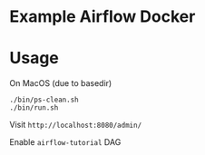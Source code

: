 # Example Airflow Docker

# Usage
On MacOS (due to basedir)

```
./bin/ps-clean.sh
./bin/run.sh
```

Visit `http://localhost:8080/admin/`

Enable `airflow-tutorial` DAG
